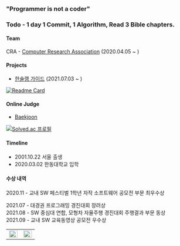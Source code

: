 ### "Programmer is not a coder"

### Todo - 1 day 1 Commit, 1 Algorithm, Read 3 Bible chapters.

#### Team
CRA - [Computer Research Association](https://cra16.github.io/) (2020.04.05 ~ )

#### Projects
- [한슐랭 가이드](https://github.com/marunemo/Hanchelin_Guide) (2021.07.03 ~ )

[![Readme Card](https://github-readme-stats.vercel.app/api/pin/?username=marunemo&repo=Hanchelin_Guide&theme=react)](https://github.com/marunemo/Hanchelin_Guide)

#### Online Judge
- [Baekjoon](https://www.acmicpc.net/user/joydonald1)

[![Solved.ac 프로필](http://mazassumnida.wtf/api/generate_badge?boj=joydonald1)](https://solved.ac/joydonald1)

#### Timeline
- 2001.10.22 서울 출생
- 2020.03.02 한동대학교 입학

#### 수상 내역
2020.11 - 교내 SW 페스티벌 1학년 자작 소프트웨어 공모전 부문 최우수상

2021.07 - 대경권 프로그래밍 경진대회 장려상\
2021.08 - SW 중심대 연합, 모형차 자율주행 경진대회 주행결과 부문 동상\
2021.09 - 교내 SW 교육동영상 공모전 우수상

<table><tr><td valign="top" width="50%">
<img src="https://github-readme-stats.vercel.app/api?username=seokmin01&show_icons=true&theme=react&count_private=true&hide_border=true" align="left" style="width: 100%" />
</td><td valign="top" width="50%">
<img src="https://github-readme-stats.vercel.app/api/top-langs/?username=seokmin01&hide_border=true&layout=compact&theme=react" align="left" style="width: 100%" />
</td></tr></table> 

<!--
**seokmin01/seokmin01** is a ✨ _special_ ✨ repository because its `README.md` (this file) appears on your GitHub profile.

Here are some ideas to get you started:

- 🔭 I’m currently working on ...
- 🌱 I’m currently learning ...
- 👯 I’m looking to collaborate on ...
- 🤔 I’m looking for help with ...
- 💬 Ask me about ...
- 📫 How to reach me: ...
- 😄 Pronouns: ...
- ⚡ Fun fact: ...
-->

